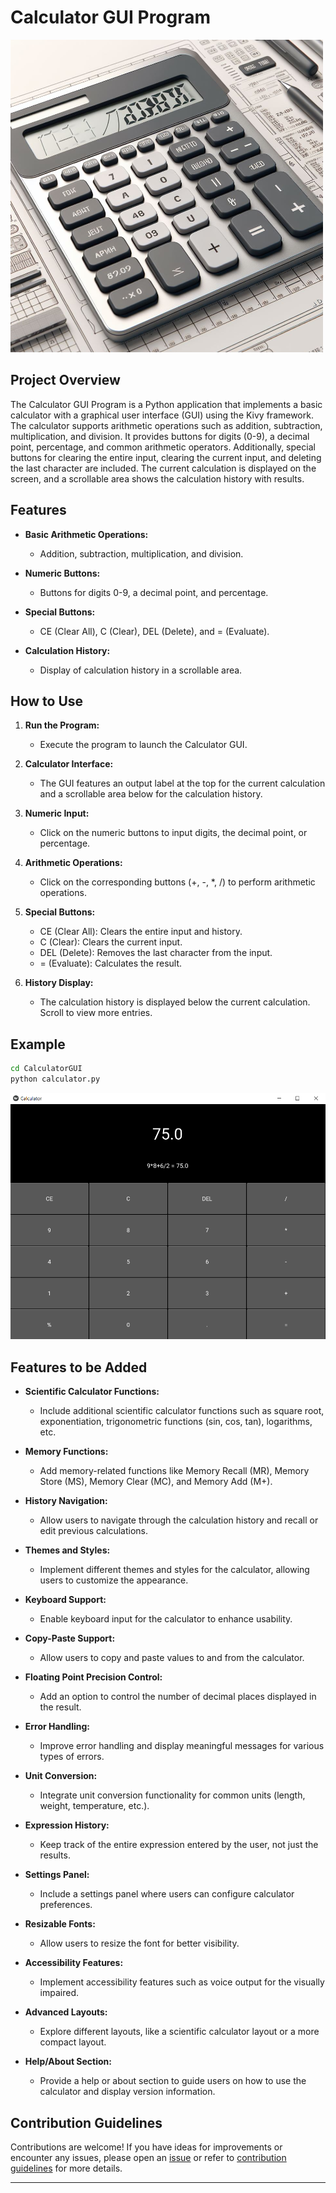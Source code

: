 # Calculator GUI Program

![Calculator](../../assets/images/readme_images/calculator.png)

## Project Overview

The Calculator GUI Program is a Python application that implements a basic calculator with a graphical user interface (GUI) using the Kivy framework. The calculator supports arithmetic operations such as addition, subtraction, multiplication, and division. It provides buttons for digits (0-9), a decimal point, percentage, and common arithmetic operators. Additionally, special buttons for clearing the entire input, clearing the current input, and deleting the last character are included. The current calculation is displayed on the screen, and a scrollable area shows the calculation history with results.

## Features

- **Basic Arithmetic Operations:**

  - Addition, subtraction, multiplication, and division.

- **Numeric Buttons:**

  - Buttons for digits 0-9, a decimal point, and percentage.

- **Special Buttons:**

  - CE (Clear All), C (Clear), DEL (Delete), and = (Evaluate).

- **Calculation History:**

  - Display of calculation history in a scrollable area.

## How to Use

1. **Run the Program:**

   - Execute the program to launch the Calculator GUI.

2. **Calculator Interface:**

   - The GUI features an output label at the top for the current calculation and a scrollable area below for the calculation history.

3. **Numeric Input:**

   - Click on the numeric buttons to input digits, the decimal point, or percentage.

4. **Arithmetic Operations:**

   - Click on the corresponding buttons (+, -, \*, /) to perform arithmetic operations.

5. **Special Buttons:**

   - CE (Clear All): Clears the entire input and history.
   - C (Clear): Clears the current input.
   - DEL (Delete): Removes the last character from the input.
   - = (Evaluate): Calculates the result.

6. **History Display:**

   - The calculation history is displayed below the current calculation. Scroll to view more entries.

## Example

```bash
cd CalculatorGUI
python calculator.py
```

![Calculator](../../assets/images/output_images/calculator_output.png)

## Features to be Added

- **Scientific Calculator Functions:**

  - Include additional scientific calculator functions such as square root, exponentiation, trigonometric functions (sin, cos, tan), logarithms, etc.

- **Memory Functions:**

  - Add memory-related functions like Memory Recall (MR), Memory Store (MS), Memory Clear (MC), and Memory Add (M+).

- **History Navigation:**

  - Allow users to navigate through the calculation history and recall or edit previous calculations.

- **Themes and Styles:**

  - Implement different themes and styles for the calculator, allowing users to customize the appearance.

- **Keyboard Support:**

  - Enable keyboard input for the calculator to enhance usability.

- **Copy-Paste Support:**

  - Allow users to copy and paste values to and from the calculator.

- **Floating Point Precision Control:**

  - Add an option to control the number of decimal places displayed in the result.

- **Error Handling:**

  - Improve error handling and display meaningful messages for various types of errors.

- **Unit Conversion:**

  - Integrate unit conversion functionality for common units (length, weight, temperature, etc.).

- **Expression History:**

  - Keep track of the entire expression entered by the user, not just the results.

- **Settings Panel:**

  - Include a settings panel where users can configure calculator preferences.

- **Resizable Fonts:**

  - Allow users to resize the font for better visibility.

- **Accessibility Features:**

  - Implement accessibility features such as voice output for the visually impaired.

- **Advanced Layouts:**

  - Explore different layouts, like a scientific calculator layout or a more compact layout.

- **Help/About Section:**

  - Provide a help or about section to guide users on how to use the calculator and display version information.

## Contribution Guidelines

Contributions are welcome! If you have ideas for improvements or encounter any issues, please open an [issue](https://github.com/vrm-piyush/Python-Projects/issues/new/choose) or refer to [contribution guidelines](../../CONTRIBUTING.md) for more details.

---
